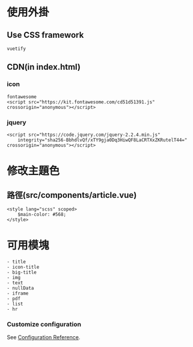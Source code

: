 # 使用外掛
## Use CSS framework  
```
vuetify
```
## CDN(in index.html)
### icon
```
fontawesome
<script src="https://kit.fontawesome.com/cd51d51391.js" crossorigin="anonymous"></script>
```
### jquery
```
<script src="https://code.jquery.com/jquery-2.2.4.min.js"
    integrity="sha256-BbhdlvQf/xTY9gja0Dq3HiwQF8LaCRTXxZKRutelT44=" crossorigin="anonymous"></script>
```

# 修改主題色
## 路徑(src/components/article.vue)
```
<style lang="scss" scoped>
    $main-color: #568;
</style>
```
# 可用模塊
```
- title
- icon-title
- big-title
- img
- text
- nullData
- iframe
- pdf
- list
- hr
```



### Customize configuration
See [Configuration Reference](https://cli.vuejs.org/config/).
